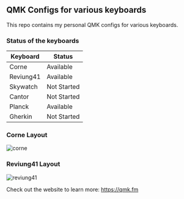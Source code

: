## QMK Configs for various keyboards

This repo contains my personal QMK configs for various keyboards.

### Status of the keyboards

| Keyboard  | Status      |
| --------- | ----------- |
| Corne     | Available   |
| Reviung41 | Available   |
| Skywatch  | Not Started |
| Cantor    | Not Started |
| Planck    | Available   |
| Gherkin   | Not Started |

### Corne Layout

![corne](https://user-images.githubusercontent.com/7110136/222935288-9dd6f1b1-f88d-4020-8a20-df04b280c93f.jpeg)

### Reviung41 Layout

![reviung41](https://user-images.githubusercontent.com/7110136/137787452-c1bbdd2c-bd71-4231-9210-0a4ad3832f11.jpg)

Check out the website to learn more: https://qmk.fm

